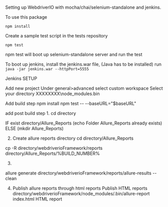 Setting up WebdriverIO with mocha/chai/selenium-standalone and jenkins.


To use this package

``npm install``

Create a sample test script in the tests repository

``npm test``

npm test will boot up selenium-standalone server and run the test


To boot up jenkins, install the jenkins.war file, (Java has to be installed)
run ``java -jar jenkins.war --httpPort=5555``

Jenkins SETUP

Add new project
Under general>advanced select custom workspace
Select your directory XXXXXXXX\node_modules\.bin

Add build step
npm install
npm test -- --baseURL="$baseURL"

add post build step 
1.
cd directory

IF exist directory/Allure_Reports (echo Folder Allure_Reports already exists) ELSE (mkdir Allure_Reports)

2. Create allure reports directory
cd directory/Allure_Reports

cp -R directory/webdriverioFramework/reports directory/Allure_Reports/%BUILD_NUMBER%

3.
allure generate directory/webdriverioFramework/reports/allure-results --clean


4. Publish allure reports through html reports
Publish HTML reports
directory/webdriverioFramework/node_modules/.bin/allure-report
index.html
HTML report